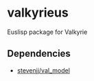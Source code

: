 # valkyrieus

Euslisp package for Valkyrie

## Dependencies

- [stevenjj/val_model](https://github.com/stevenjj/val_model)
